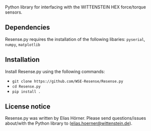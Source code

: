 Python library for interfacing with the WITTENSTEIN HEX force/torque sensors.

## Dependencies

Resense.py requires the installation of the following libaries: `pyserial`, `numpy`, `matplotlib`

## Installation

Install Resense.py using the following commands:

- `git clone https://github.com/WSE-Resense/Resense.py`
- `cd Resense.py`
- `pip install .`

## License notice

Resense.py was written by Elias Hörner. Please send questions/issues about/with the Python library to (elias.hoerner@wittenstein.de).